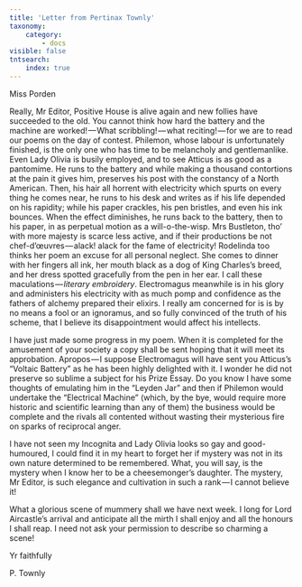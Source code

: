 ```yaml
---
title: 'Letter from Pertinax Townly'
taxonomy:
    category:
        - docs
visible: false
tntsearch:
    index: true
---
```


<div class="author">Miss Porden</div>

Really, Mr Editor, Positive House is alive again and new follies have succeeded to the old. You cannot think how hard the battery and the machine are worked! — What scribbling! — what reciting! — for we are to read our poems on the day of contest. Philemon, whose labour is unfortunately finished, is the only one who has time to be melancholy and gentlemanlike. Even Lady Olivia is busily employed, and to see Atticus is as good as a pantomime. He runs to the battery and while making a thousand contortions at the pain it gives him, preserves his post with the constancy of a North American. Then, his hair all horrent with electricity which spurts on every thing he comes near, he runs to his desk and writes as if his life depended on his rapidity; while his paper crackles, his pen bristles, and even his ink bounces. When the effect diminishes, he runs back to the battery, then to his paper, in as perpetual motion as a will-o-the-wisp. Mrs Bustleton, tho’ with more majesty is scarce less active, and if their productions be not chef-d’œuvres — alack! alack for the fame of electricity! Rodelinda too thinks her poem an excuse for all personal neglect. She comes to dinner with her fingers all ink, her mouth black as a dog of King Charles’s breed, and her dress spotted gracefully from the pen in her ear. I call these maculations — *literary embroidery*. Electromagus meanwhile is in his glory and administers his electricity with as much pomp and confidence as the fathers of alchemy prepared their elixirs. I really am concerned for is is by no means a fool or an ignoramus, and so fully convinced of the truth of his scheme, that I believe its disappointment would affect his intellects.

I have just made some progress in my poem. When it is completed for the amusement of your society a copy shall be sent hoping that it will meet its approbation. Apropos — I suppose Electromagus will have sent you Atticus’s “Voltaic Battery” as he has been highly delighted with it. I wonder he did not preserve so sublime a subject for his Prize Essay. Do you know I have some thoughts of emulating him in the “Leyden Jar” and then if Philemon would undertake the “Electrical Machine” (which, by the bye, would require more historic and scientific learning than any of them) the business would be complete and the rivals all contented without wasting their mysterious fire on sparks of reciprocal anger.  

I have not seen my Incognita and Lady Olivia looks so gay and good-humoured, I could find it in my heart to forget her if mystery was not in its own nature determined to be remembered. What, you will say, is the mystery when I know her to be a cheesemonger’s daughter. The mystery, Mr Editor, is such elegance and cultivation in such a rank — I cannot believe it!

What a glorious scene of mummery shall we have next week. I long for Lord Aircastle’s arrival and anticipate all the mirth I shall enjoy and all the honours I shall reap. I need not ask your permission to describe so charming a scene!

Yr faithfully

P. Townly